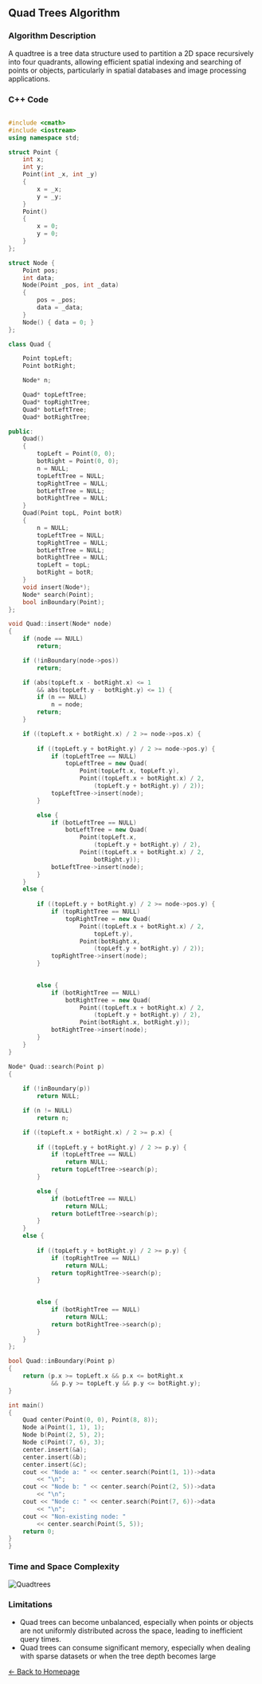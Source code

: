 ## Quad Trees Algorithm

### Algorithm Description
A quadtree is a tree data structure used to partition a 2D space recursively into four quadrants, allowing efficient spatial indexing and searching of points or objects, particularly in spatial databases and image processing applications.

### C++ Code

```cpp

#include <cmath> 
#include <iostream>
using namespace std;

struct Point {
	int x;
	int y;
	Point(int _x, int _y)
	{
		x = _x;
		y = _y;
	}
	Point()
	{
		x = 0;
		y = 0;
	}
};

struct Node {
	Point pos;
	int data;
	Node(Point _pos, int _data)
	{
		pos = _pos;
		data = _data;
	}
	Node() { data = 0; }
};

class Quad {

	Point topLeft;
	Point botRight;

	Node* n;

	Quad* topLeftTree;
	Quad* topRightTree;
	Quad* botLeftTree;
	Quad* botRightTree;

public:
	Quad()
	{
		topLeft = Point(0, 0);
		botRight = Point(0, 0);
		n = NULL;
		topLeftTree = NULL;
		topRightTree = NULL;
		botLeftTree = NULL;
		botRightTree = NULL;
	}
	Quad(Point topL, Point botR)
	{
		n = NULL;
		topLeftTree = NULL;
		topRightTree = NULL;
		botLeftTree = NULL;
		botRightTree = NULL;
		topLeft = topL;
		botRight = botR;
	}
	void insert(Node*);
	Node* search(Point);
	bool inBoundary(Point);
};

void Quad::insert(Node* node)
{
	if (node == NULL)
		return;

	if (!inBoundary(node->pos))
		return;

	if (abs(topLeft.x - botRight.x) <= 1
		&& abs(topLeft.y - botRight.y) <= 1) {
		if (n == NULL)
			n = node;
		return;
	}

	if ((topLeft.x + botRight.x) / 2 >= node->pos.x) {
		
		if ((topLeft.y + botRight.y) / 2 >= node->pos.y) {
			if (topLeftTree == NULL)
				topLeftTree = new Quad(
					Point(topLeft.x, topLeft.y),
					Point((topLeft.x + botRight.x) / 2,
						(topLeft.y + botRight.y) / 2));
			topLeftTree->insert(node);
		}

		else {
			if (botLeftTree == NULL)
				botLeftTree = new Quad(
					Point(topLeft.x,
						(topLeft.y + botRight.y) / 2),
					Point((topLeft.x + botRight.x) / 2,
						botRight.y));
			botLeftTree->insert(node);
		}
	}
	else {
		
		if ((topLeft.y + botRight.y) / 2 >= node->pos.y) {
			if (topRightTree == NULL)
				topRightTree = new Quad(
					Point((topLeft.x + botRight.x) / 2,
						topLeft.y),
					Point(botRight.x,
						(topLeft.y + botRight.y) / 2));
			topRightTree->insert(node);
		}

		
		else {
			if (botRightTree == NULL)
				botRightTree = new Quad(
					Point((topLeft.x + botRight.x) / 2,
						(topLeft.y + botRight.y) / 2),
					Point(botRight.x, botRight.y));
			botRightTree->insert(node);
		}
	}
}

Node* Quad::search(Point p)
{
	
	if (!inBoundary(p))
		return NULL;

	if (n != NULL)
		return n;

	if ((topLeft.x + botRight.x) / 2 >= p.x) {
		
		if ((topLeft.y + botRight.y) / 2 >= p.y) {
			if (topLeftTree == NULL)
				return NULL;
			return topLeftTree->search(p);
		}

		else {
			if (botLeftTree == NULL)
				return NULL;
			return botLeftTree->search(p);
		}
	}
	else {
		
		if ((topLeft.y + botRight.y) / 2 >= p.y) {
			if (topRightTree == NULL)
				return NULL;
			return topRightTree->search(p);
		}

		
		else {
			if (botRightTree == NULL)
				return NULL;
			return botRightTree->search(p);
		}
	}
};

bool Quad::inBoundary(Point p)
{
	return (p.x >= topLeft.x && p.x <= botRight.x
			&& p.y >= topLeft.y && p.y <= botRight.y);
}

int main()
{
	Quad center(Point(0, 0), Point(8, 8));
	Node a(Point(1, 1), 1);
	Node b(Point(2, 5), 2);
	Node c(Point(7, 6), 3);
	center.insert(&a);
	center.insert(&b);
	center.insert(&c);
	cout << "Node a: " << center.search(Point(1, 1))->data
		<< "\n";
	cout << "Node b: " << center.search(Point(2, 5))->data
		<< "\n";
	cout << "Node c: " << center.search(Point(7, 6))->data
		<< "\n";
	cout << "Non-existing node: "
		<< center.search(Point(5, 5));
	return 0;
}
}
```

### Time and Space Complexity
![Quadtrees](https://github.com/DEBANSHU007/FoodDelivery.github.io/assets/67229736/5af51d19-3f32-4043-92ea-e44b6cf03ff7)



### Limitations
* Quad trees can become unbalanced, especially when points or objects are not uniformly distributed across the space, leading to inefficient query times.
* Quad trees can consume significant memory, especially when dealing with sparse datasets or when the tree depth becomes large

[← Back to Homepage](../README.md)
